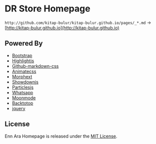 # DR Store Homepage

`http://github.com/kitap-bulur/kitap-bulur.github.io/pages/_*.md` → [http://kitap-bulur.github.io](http://kitap-bulur.github.io)

## Powered By

 - [Bootstrap](https://github.com/twbs/bootstrap)
 - [Highlightjs](https://highlightjs.org)
 - [Github-markdown-css](https://github.com/sindresorhus/github-markdown-css) 
 - [Animatecss](https://daneden.github.io/animate.css)
 - [Morphext](https://github.com/MrSaints/Morphext)
 - [Showdownjs](https://github.com/showdownjs/showdown)
 - [Particlesjs](https://github.com/VincentGarreau/particles.js)
 - [Whatsapp](http://github.com/gdemir/whatsapp)
 - [Moonmode](http://github.com/gdemir/moonmode)
 - [Backtotop](http://github.com/gdemir/backtotop)
 - [jquery](https://github.com/jquery/jquery)
 
 ## License

Enn Ara Homepage is released under the [MIT License](http://www.opensource.org/licenses/MIT).
